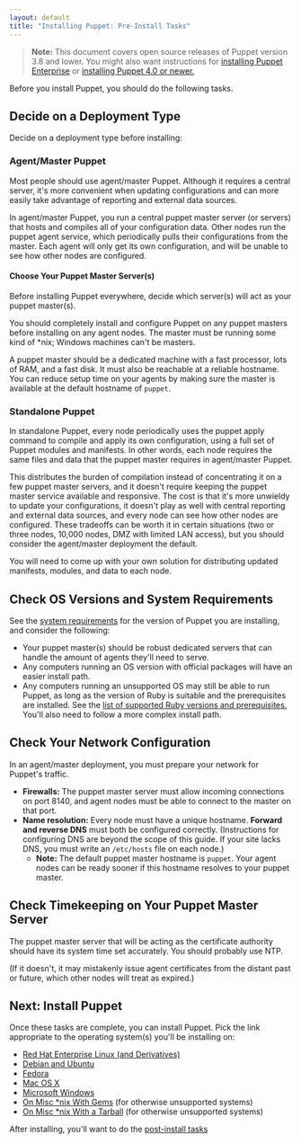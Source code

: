 ```yaml
---
layout: default
title: "Installing Puppet: Pre-Install Tasks"
---
```



[peinstall]: /pe/latest/install_basic.html
[sysreqs]: ./system_requirements.html
[ruby]: ./system_requirements.html#basic-requirements
[install-latest]: /puppet/latest/reference/install_pre.html

> **Note:** This document covers open source releases of Puppet version 3.8 and lower. You might also want instructions for [installing Puppet Enterprise][peinstall] or [installing Puppet 4.0 or newer.][install-latest]

Before you install Puppet, you should do the following tasks.

## Decide on a Deployment Type

Decide on a deployment type before installing:

### Agent/Master Puppet

Most people should use agent/master Puppet. Although it requires a central server, it's more convenient when updating configurations and can more easily take advantage of reporting and external data sources.

In agent/master Puppet, you run a central puppet master server (or servers) that hosts and compiles all of your configuration data. Other nodes run the puppet agent service, which periodically pulls their configurations from the master. Each agent will only get its own configuration, and will be unable to see how other nodes are configured.

#### Choose Your Puppet Master Server(s)

Before installing Puppet everywhere, decide which server(s) will act as your puppet master(s).

You should completely install and configure Puppet on any puppet masters before installing on any agent nodes. The master must be running some kind of \*nix; Windows machines can't be masters.

A puppet master should be a dedicated machine with a fast processor, lots of RAM, and a fast disk. It must also be reachable at a reliable hostname. You can reduce setup time on your agents by making sure the master is available at the default hostname of `puppet`.

### Standalone Puppet

In standalone Puppet, every node periodically uses the puppet apply command to compile and apply its own configuration, using a full set of Puppet modules and manifests. In other words, each node requires the same files and data that the puppet master requires in agent/master Puppet.

This distributes the burden of compilation instead of concentrating it on a few puppet master servers, and it doesn't require keeping the puppet master service available and responsive. The cost is that it's more unwieldy to update your configurations, it doesn't play as well with central reporting and external data sources, and every node can see how other nodes are configured. These tradeoffs can be worth it in certain situations (two or three nodes, 10,000 nodes, DMZ with limited LAN access), but you should consider the agent/master deployment the default.

You will need to come up with your own solution for distributing updated manifests, modules, and data to each node.

## Check OS Versions and System Requirements

See the [system requirements][sysreqs] for the version of Puppet you are installing, and consider the following:

- Your puppet master(s) should be robust dedicated servers that can handle the amount of agents they'll need to serve.
- Any computers running an OS version with official packages will have an easier install path.
- Any computers running an unsupported OS may still be able to run Puppet, as long as the version of Ruby is suitable and the prerequisites are installed. See the [list of supported Ruby versions and prerequisites.][ruby] You'll also need to follow a more complex install path.

## Check Your Network Configuration

In an agent/master deployment, you must prepare your network for Puppet's traffic.

* **Firewalls:** The puppet master server must allow incoming connections on port 8140, and agent nodes must be able to connect to the master on that port.
* **Name resolution:** Every node must have a unique hostname. **Forward and reverse DNS** must both be configured correctly. (Instructions for configuring DNS are beyond the scope of this guide. If your site lacks DNS, you must write an `/etc/hosts` file on each node.)
    * **Note:** The default puppet master hostname is `puppet`. Your agent nodes can be ready sooner if this hostname resolves to your puppet master.

## Check Timekeeping on Your Puppet Master Server

The puppet master server that will be acting as the certificate authority should have its system time set accurately. You should probably use NTP.

(If it doesn't, it may mistakenly issue agent certificates from the distant past or future, which other nodes will treat as expired.)

## Next: Install Puppet

Once these tasks are complete, you can install Puppet. Pick the link appropriate to the operating system(s) you'll be installing on:

* [Red Hat Enterprise Linux (and Derivatives)](./install_el.html)
* [Debian and Ubuntu](./install_debian_ubuntu.html)
* [Fedora](./install_fedora.html)
* [Mac OS X](./install_osx.html)
* [Microsoft Windows](./install_windows.html)
* [On Misc \*nix With Gems](./install_gem.html) (for otherwise unsupported systems)
* [On Misc \*nix With a Tarball](./install_tarball.html) (for otherwise unsupported systems)

After installing, you'll want to do the [post-install tasks](./post_install.html)
